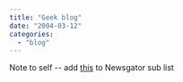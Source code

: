 ```yaml
---
title: "Geek blog"
date: "2004-03-12"
categories: 
  - "blog"
---
```


Note to self -- add [this](http://www.geekman.com/blog/) to Newsgator sub list

